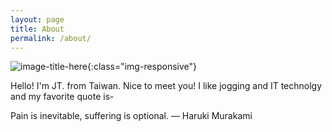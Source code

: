 ```yaml
---
layout: page
title: About
permalink: /about/
---
```


![image-title-here](http://www.taipeimarathon.org.tw/survey/logo/28748.JPG){:class="img-responsive"}

Hello! I'm JT. from Taiwan. Nice to meet you!
I like jogging and IT technolgy and my favorite quote is- 

Pain is inevitable, suffering is optional. 
― Haruki Murakami
